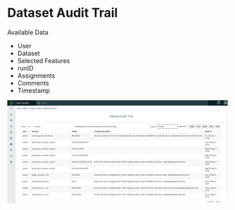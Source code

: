 # Dataset Audit Trail

Available Data

* User
* Dataset
* Selected Features
* runID
* Assignments
* Comments
* Timestamp

![](../.gitbook/assets/image%20%2814%29.png)

